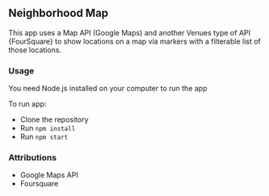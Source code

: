 ## Neighborhood Map

This app uses a Map API (Google Maps) and another Venues type of API {FourSquare} to show locations on a map via markers with a filterable list of those locations.

### Usage

You need Node.js installed on your computer to run the app

To run app:

- Clone the repository
- Run `npm install`
- Run `npm start`

### Attributions
- Google Maps API
- Foursquare

